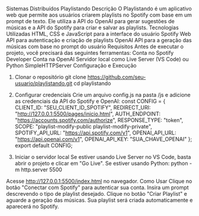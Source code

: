 Sistemas Distribuídos
Playlistando
Descrição
O Playlistando é um aplicativo web que permite aos usuários criarem playlists no Spotify com base em um prompt de texto. Ele utiliza a API do OpenAI para gerar sugestões de músicas e a API do Spotify para criar e salvar as playlists.
Tecnologias Utilizadas
HTML, CSS e JavaScript para a interface do usuário
Spotify Web API para autenticação e criação de playlists
OpenAI API para a geração das músicas com base no prompt do usuário
Requisitos
Antes de executar o projeto, você precisará das seguintes ferramentas:
Conta no Spotify Developer
Conta na OpenAI
Servidor local como Live Server (VS Code) ou Python SimpleHTTPServer
Configuração e Execução
1. Clonar o repositório
git clone https://github.com/seu-usuario/playlistando.git
cd playlistando

2. Configurar credenciais
Crie um arquivo config.js na pasta /js e adicione as credenciais da API do Spotify e OpenAI:
const CONFIG = {
    CLIENT_ID: "SEU_CLIENT_ID_SPOTIFY",
    REDIRECT_URI: "http://127.0.0.1:5500/pages/inicio.html",
    AUTH_ENDPOINT: "https://accounts.spotify.com/authorize",
    RESPONSE_TYPE: "token",
    SCOPE: "playlist-modify-public playlist-modify-private",
    SPOTIFY_API_URL: "https://api.spotify.com/v1",
    OPENAI_API_URL: "https://api.openai.com/v1",
    OPENAI_API_KEY: "SUA_CHAVE_OPENAI"
};
export default CONFIG;

3. Iniciar o servidor local
Se estiver usando Live Server no VS Code, basta abrir o projeto e clicar em "Go Live". Se estiver usando Python:
python -m http.server 5500

Acesse http://127.0.0.1:5500/index.html no navegador.
Como Usar
Clique no botão "Conectar com Spotify" para autenticar sua conta.
Insira um prompt descrevendo o tipo de playlist desejado.
Clique no botão "Criar Playlist" e aguarde a geração das músicas.
Sua playlist será criada automaticamente e aparecerá no Spotify.

